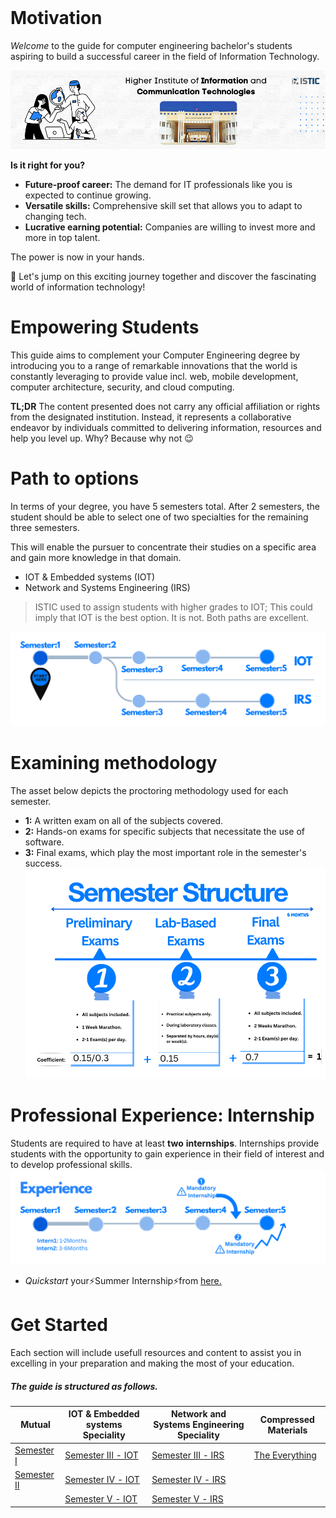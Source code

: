 <br>

# Motivation

*Welcome* to the guide for computer engineering bachelor's students aspiring to build a successful career in the field of Information Technology.

![THINKING ABOUT THE PERFECT DESIGN](images/welcome.png)

**Is it right for you?**
- **Future-proof career:** The demand for IT professionals like you is expected to continue growing.
- **Versatile skills:** Comprehensive skill set that allows you to adapt to changing tech.
- **Lucrative earning potential:** Companies are willing to invest more and more in top talent.

The power is now in your hands. 

🎯 Let's jump on this exciting journey together and discover the fascinating world of information technology!

# Empowering Students
This guide aims to complement your Computer Engineering degree by introducing you to a range of remarkable innovations that the world is constantly leveraging to provide value incl.  web, mobile development, computer architecture, security, and cloud computing.

**TL;DR** The content presented does not carry any official affiliation or rights from the designated institution. 
Instead, it represents a collaborative endeavor by individuals committed to delivering information, resources and help you level up. Why? Because why not 😉

# Path to options
In terms of your degree, you have 5 semesters total. After 2 semesters, the student should be able to select one of two specialties for the remaining three semesters. 

This will enable the pursuer to concentrate their studies on a specific area and gain more knowledge in that domain.
- IOT & Embedded systems (IOT)
- Network and Systems Engineering (IRS)

> ISTIC used to assign students with higher grades to IOT; This could imply that IOT is the best option. It is not. Both paths are excellent.

![BRANCH_INSIGHT](images/edit0.png)

# Examining methodology
The asset below depicts the proctoring methodology used for each semester.
- **1:** A written exam on all of the subjects covered.
- **2:** Hands-on exams for specific subjects that necessitate the use of software.
- **3:** Final exams, which play the most important role in the semester's success.
![Photo of Semester](images/enstructure.png)

# Professional Experience: Internship
Students are required to have at least **two** **internships**. Internships provide students with the opportunity to gain experience in their field of interest and to develop professional skills. 
![Interns](images/intern.png)


- *Quickstart* your⚡Summer Internship⚡️from [here.](https://istic.computer-engineering.tech/#/intern)


# Get Started


Each section will include usefull resources and content to assist you in excelling in your preparation and making the most of your education.
##### The guide is structured as follows.

| Mutual      | IOT & Embedded systems Speciality |Network and Systems Engineering Speciality |Compressed Materials|   
| ----------- | ----------- |----------- |----------- |
| [Semester Ⅰ](Semester1/1.md )|[Semester Ⅲ - IOT](Semester3-IOT/3.md)| [Semester Ⅲ - IRS](Semester3-IRS/3.md)|[The Everything](ISTIC_Materials.md)|
| [Semester Ⅱ](Semester2/2.md)        |[Semester Ⅳ - IOT](Semester4-IOT/4.md)| [Semester Ⅳ - IRS](Semester4-IRS/4.md) |
|         |[Semester Ⅴ - IOT](Semester5-IOT/5.md)| [Semester Ⅴ - IRS](Semester5-IRS/5.md) |


